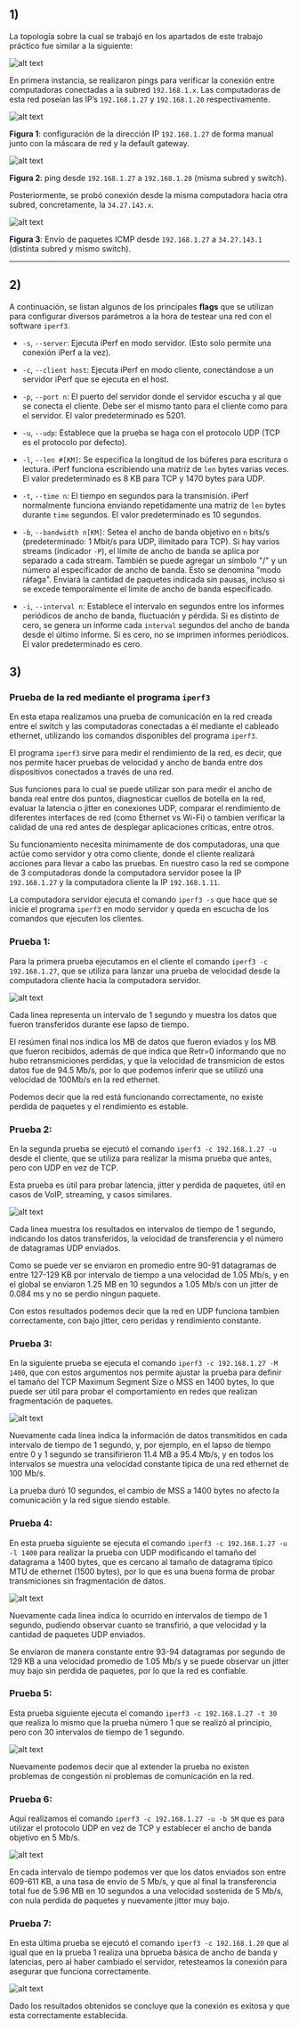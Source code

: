 
## 1)

La topología sobre la cual se trabajó en los apartados de este trabajo práctico fue similar a la siguiente:

![alt text](<img/Screenshot from 2025-04-16 17-55-34.png>)

En primera instancia, se realizaron pings para verificar la conexión entre computadoras conectadas a la subred `192.168.1.x`. Las computadoras de esta red poseían las IP’s `192.168.1.27` y `192.168.1.20` respectivamente.

![alt text](<img/WhatsApp Image 2025-04-17 at 16.35.29(2).jpeg>)

**Figura 1**: configuración de la dirección IP `192.168.1.27` de forma manual junto con la máscara de red y la default gateway.

![alt text](<img/WhatsApp Image 2025-04-17 at 16.35.29-1.jpeg>)

**Figura 2**: ping desde `192.168.1.27` a `192.168.1.20` (misma subred y switch).

Posteriormente, se probó conexión desde la misma computadora hacia otra subred, concretamente, la `34.27.143.x`.

![alt text](<img/WhatsApp Image 2025-04-17 at 16.35.30.jpeg>)

**Figura 3**: Envío de paquetes ICMP desde `192.168.1.27` a `34.27.143.1` (distinta subred y mismo switch).

---

## 2)

A continuación, se listan algunos de los principales **flags** que se utilizan para configurar diversos parámetros a la hora de testear una red con el software `iperf3`.

- `-s`, `--server`: Ejecuta iPerf en modo servidor. (Esto solo permite una conexión iPerf a la vez).

- `-c`, `--client host`: Ejecuta iPerf en modo cliente, conectándose a un servidor iPerf que se ejecuta en el host.

- `-p`, `--port n`: El puerto del servidor donde el servidor escucha y al que se conecta el cliente. Debe ser el mismo tanto para el cliente como para el servidor. El valor predeterminado es 5201.

- `-u`, `--udp`: Establece que la prueba se haga con el protocolo UDP (TCP es el protocolo por defecto).

- `-l`, `--len #[KM]`: Se especifica la longitud de los búferes para escritura o lectura. iPerf funciona escribiendo una matriz de `len` bytes varias veces. El valor predeterminado es 8 KB para TCP y 1470 bytes para UDP.

- `-t`, `--time n`: El tiempo en segundos para la transmisión. iPerf normalmente funciona enviando repetidamente una matriz de `len` bytes durante `time` segundos. El valor predeterminado es 10 segundos.

- `-b`, `--bandwidth n[KM]`: Setea el ancho de banda objetivo en `n` bits/s (predeterminado: 1 Mbit/s para UDP, ilimitado para TCP). Si hay varios streams (indicador `-P`), el límite de ancho de banda se aplica por separado a cada stream. También se puede agregar un símbolo "/" y un número al especificador de ancho de banda. Esto se denomina "modo ráfaga". Enviará la cantidad de paquetes indicada sin pausas, incluso si se excede temporalmente el límite de ancho de banda especificado.

- `-i`, `--interval n`: Establece el intervalo en segundos entre los informes periódicos de ancho de banda, fluctuación y pérdida. Si es distinto de cero, se genera un informe cada `interval` segundos del ancho de banda desde el último informe. Si es cero, no se imprimen informes periódicos. El valor predeterminado es cero.

## 3)

### Prueba de la red mediante el programa `iperf3`

En esta etapa realizamos una prueba de comunicación en la red creada entre el switch y las computadoras conectadas a él mediante el cableado ethernet, utilizando los comandos disponibles del programa `iperf3`.

El programa `iperf3` sirve para medir el rendimiento de la red, es decir, que nos permite hacer pruebas de velocidad y ancho de banda entre dos dispositivos conectados a través de una red.

Sus funciones para lo cual se puede utilizar son para medir el ancho de banda real entre dos puntos, diagnosticar cuellos de botella en la red, evaluar la latencia o jitter en conexiones UDP, comparar el rendimiento de diferentes interfaces de red (como Ethernet vs Wi-Fi) o tambien verificar la calidad de una red antes de desplegar aplicaciones críticas, entre otros.

Su funcionamiento necesita minimamente de dos computadoras, una que actúe como servidor y otra como cliente, donde el cliente realizará acciones para llevar a cabo las pruebas. En nuestro caso la red se compone de 3 computadoras donde la computadora servidor posee la IP `192.168.1.27` y la computadora cliente la IP `192.168.1.11`.

La computadora servidor ejecuta el comando `iperf3 -s` que hace que se inicie el programa `iperf3` en modo servidor y queda en escucha de los comandos que ejecuten los clientes.

### Prueba 1:

Para la primera prueba ejecutamos en el cliente el comando `iperf3 -c 192.168.1.27`, que se utiliza para lanzar una prueba de velocidad desde la computadora cliente hacia la computadora servidor.

![alt text](<img/iperf-client-1.png>)

Cada linea representa un intervalo de 1 segundo y muestra los datos que fueron transferidos durante ese lapso de tiempo.

El resúmen final nos indica los MB de datos que fueron eviados y los MB que fueron recibidos, además de que indica que Retr=0 informando que no hubo retransmiciones perdidas, y que la velocidad de transmicion de estos datos fue de 94.5 Mb/s, por lo que podemos inferir que se utilizó una velocidad de 100Mb/s en la red ethernet.

Podemos decir que la red está funcionando correctamente, no existe perdida de paquetes y el rendimiento es estable.

### Prueba 2:

En la segunda prueba se ejecutó el comando `iperf3 -c 192.168.1.27 -u` desde el cliente, que se utiliza para realizar la misma prueba que antes, pero con UDP en vez de TCP.

Esta prueba es útil para probar latencia, jitter y perdida de paquetes, útil en casos de VoIP, streaming, y casos similares.

![alt text](<img/iperf-client-2.png>)

Cada linea muestra los resultados en intervalos de tiempo de 1 segundo, indicando los datos transferidos, la velocidad de transferencia y el número de datagramas UDP enviados.

Como se puede ver se enviaron en promedio entre 90-91 datagramas de entre 127-129 KB por intervalo de tiempo a una velocidad de 1.05 Mb/s, y en el global se enviaron 1.25 MB en 10 segundos a 1.05 Mb/s con un jitter de 0.084 ms y no se perdio ningun paquete.

Con estos resultados podemos decir que la red en UDP funciona tambien correctamente, con bajo jitter, cero peridas y rendimiento constante.

### Prueba 3:

En la siguiente prueba se ejecuta el comando `iperf3 -c 192.168.1.27 -M 1400`, que con estos argumentos nos permite ajustar la prueba para definir el tamaño del TCP Maximum Segment Size o MSS en 1400 bytes, lo que puede ser útil para probar el comportamiento en redes que realizan fragmentación de paquetes.

![alt text](<img/iperf-client-3.png>)

Nuevamente cada linea indica la información de datos transmitidos en cada intervalo de tiempo de 1 segundo, y, por ejemplo, en el lapso de tiempo entre 0 y 1 segundo se transifirieron 11.4 MB a 95.4 Mb/s, y en todos los intervalos se muestra una velocidad constante tipica de una red ethernet de 100 Mb/s.

La prueba duró 10 segundos, el cambio de MSS a 1400 bytes no afecto la comunicación y la red sigue siendo estable.

### Prueba 4:

En esta prueba siguiente se ejecuta el comando `iperf3 -c 192.168.1.27 -u -l 1400` para realizar la prueba con UDP modificando el tamaño del datagrama a 1400 bytes, que es cercano al tamaño de datagrama típico MTU de ethernet (1500 bytes), por lo que es una buena forma de probar transmiciones sin fragmentación de datos.

![alt text](<img/iperf-client-4.png>)

Nuevamente cada linea indica lo ocurrido en intervalos de tiempo de 1 segundo, pudiendo observar cuanto se transfirió, a que velocidad y la cantidad de paquetes UDP enviados.

Se enviaron de manera constante entre 93-94 datagramas por segundo de 129 KB a una velocidad promedio de 1.05 Mb/s y se puede observar un jitter muy bajo sin perdida de paquetes, por lo que la red es confiable.

### Prueba 5:

Esta prueba siguiente ejecuta el comando `iperf3 -c 192.168.1.27 -t 30` que realiza lo mismo que la prueba número 1 que se realizó al principio, pero con 30 intervalos de tiempo de 1 segundo.

![alt text](<img/iperf-client-5.png>)

Nuevamente podemos decir que al extender la prueba no existen problemas de congestión ni problemas de comunicación en la red.

### Prueba 6:

Aquí realizamos el comando `iperf3 -c 192.168.1.27 -u -b 5M` que es para utilizar el protocolo UDP en vez de TCP y establecer el ancho de banda objetivo en 5 Mb/s.

![alt text](<img/iperf-client-6.png>)

En cada intervalo de tiempo podemos ver que los datos enviados son entre 609-611 KB, a una tasa de envio de 5 Mb/s, y que al final la transferencia total fue de 5.96 MB en 10 segundos a una velocidad sostenida de 5 Mb/s, con nula perdida de paquetes y nuevamente jitter muy bajo.

### Prueba 7:

En esta última prueba se ejecutó el comando `iperf3 -c 192.168.1.20` que al igual que en la prueba 1 realiza una bprueba básica de ancho de banda y latencias, pero al haber cambiado el servidor, retesteamos la conexión para asegurar que funciona correctamente.

![alt text](<img/iperf-client-7-server_change.png>)

Dado los resultados obtenidos se concluye que la conexión es exitosa y que esta correctamente establecida.
